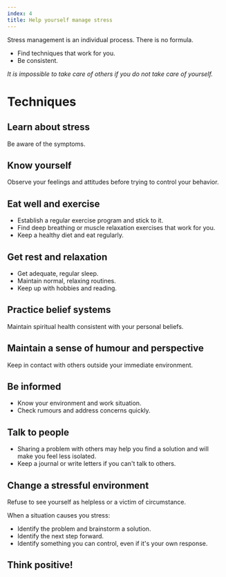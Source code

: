 ```yaml
---
index: 4
title: Help yourself manage stress
---
```

Stress management is an individual process. There is no formula. 

*	Find techniques that work for you.
*	Be consistent.

_It is impossible to take care of others if you do not take care of yourself._

# Techniques

## Learn about stress

Be aware of the symptoms.

## Know yourself

Observe your feelings and attitudes before trying to control your behavior.

## Eat well and exercise

*	Establish a regular exercise program and stick to it. 
*	Find deep breathing or muscle relaxation exercises that work for you. 
*	Keep a healthy diet and eat regularly.

## Get rest and relaxation

*	Get adequate, regular sleep. 
*	Maintain normal, relaxing routines.
*	Keep up with hobbies and reading.

## Practice belief systems

Maintain spiritual health consistent with your personal beliefs.

## Maintain a sense of humour and perspective

Keep in contact with others outside your immediate environment.

## Be informed

*	Know your environment and work situation. 
*	Check rumours and address concerns quickly.

## Talk to people 

*	Sharing a problem with others may help you find a solution and will make you feel less isolated. 
*	Keep a journal or write letters if you can't talk to others. 

## Change a stressful environment

Refuse to see yourself as helpless or a victim of circumstance. 

When a situation causes you stress:

*	Identify the problem and brainstorm a solution. 
*	Identify the next step forward.  
*	Identify something you can control, even if it's your own response. 

## Think positive!